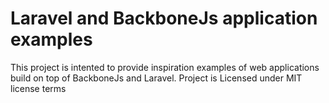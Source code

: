 Laravel and BackboneJs application examples
 =======

 This project is intented to provide inspiration examples of web applications build on top of BackboneJs and Laravel.
 Project is Licensed under MIT license terms
